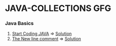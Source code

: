 # JAVA-COLLECTIONS GFG
### Java Basics

1. [Start Coding JAVA](https://practice.geeksforgeeks.org/problems/start-coding-java/1) =>  [Solution](https://github.com/Rani-dha/JAVA-COLLECTIONS-/blob/master/startCoding.java)
2. [The New line comment](https://practice.geeksforgeeks.org/problems/the-new-line/1) => [Solution](https://github.com/Rani-dha/JAVA-COLLECTIONS-/blob/master/theNewLine.java)
